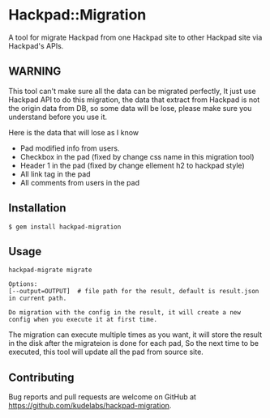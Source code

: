 # Hackpad::Migration

A tool for migrate Hackpad from one Hackpad site to other Hackpad site via Hackpad's APIs.

## WARNING

This tool can't make sure all the data can be migrated perfectly, It just use Hackpad API to do this migration, the data that extract from Hackpad is not the origin data from DB, so some data will be lose, please make sure you understand before you use it.

Here is the data that will lose as I know

- Pad modified info from users.
- Checkbox in the pad (fixed by change css name in this migration tool)
- Header 1 in the pad (fixed by change ellement h2 to hackpad style)
- All link tag in the pad
- All comments from users in the pad

## Installation

    $ gem install hackpad-migration

## Usage

    hackpad-migrate migrate

    Options:
    [--output=OUTPUT]  # file path for the result, default is result.json in current path.

    Do migration with the config in the result, it will create a new config when you execute it at first time.


The migration can execute multiple times as you want, it will store the result in the disk after the migrateion is done for each pad, So the next time to be executed, this tool will update all the pad from source site.

## Contributing

Bug reports and pull requests are welcome on GitHub at https://github.com/kudelabs/hackpad-migration.
